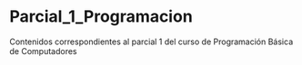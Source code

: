 # Parcial_1_Programacion
Contenidos correspondientes al parcial 1 del curso de Programación Básica de Computadores
